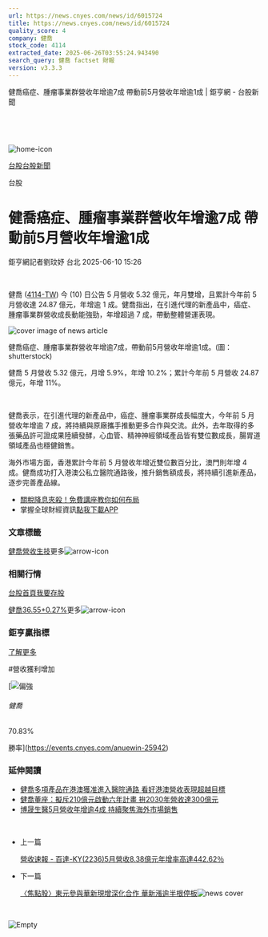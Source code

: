 ```yaml
---
url: https://news.cnyes.com/news/id/6015724
title: https://news.cnyes.com/news/id/6015724
quality_score: 4
company: 健喬
stock_code: 4114
extracted_date: 2025-06-26T03:55:24.943490
search_query: 健喬 factset 財報
version: v3.3.3
---
```


健喬癌症、腫瘤事業群營收年增逾7成 帶動前5月營收年增逾1成 | 鉅亨網 - 台股新聞

‌

‌

![home-icon](/assets/icons/breadCrumb/symbol-icon-home.svg)

[台股](/news/cat/tw_stock)[台股新聞](/news/cat/tw_stock_news)

台股

# 健喬癌症、腫瘤事業群營收年增逾7成 帶動前5月營收年增逾1成

鉅亨網記者劉玟妤 台北 2025-06-10 15:26

‌

健喬 ([4114-TW](https://www.cnyes.com/twstock/4114)) 今 (10) 日公告 5 月營收 5.32 億元，年月雙增，且累計今年前 5 月營收達 24.87 億元，年增逾 1 成。健喬指出，在引進代理的新產品中，癌症、腫瘤事業群營收成長動能強勁，年增超過 7 成，帶動整體營運表現。

![cover image of news article](/_next/image?url=https%3A%2F%2Fcimg.cnyes.cool%2Fprod%2Fnews%2F6015724%2Fl%2F5e5729edc49142dcbbbfa0cbb7db28f5.jpg&w=3840&q=75)

健喬癌症、腫瘤事業群營收年增逾7成，帶動前5月營收年增逾1成。(圖：shutterstock)

健喬 5 月營收 5.32 億元，月增 5.9%，年增 10.2%；累計今年前 5 月營收 24.87 億元，年增 11%。

‌

健喬表示，在引進代理的新產品中，癌症、腫瘤事業群成長幅度大，今年前 5 月營收年增逾 7 成，將持續與原廠攜手推動更多合作與交流。此外，去年取得的多張藥品許可證成果陸續發酵，心血管、精神神經領域產品皆有雙位數成長，腸胃道領域產品也穩健銷售。

海外市場方面，香港累計今年前 5 月營收年增近雙位數百分比，澳門則年增 4 成。健喬成功打入港澳公私立醫院通路後，推升銷售額成長，將持續引進新產品，逐步完善產品線。

* [關稅降息夾殺！免費講座教你如何布局](https://www.rsc.com.tw/Cnyes_RSC/SeminarBooking2025InvestmentOutlook.aspx?utm_source=anue&utm_medium=usstocks_end)
* 掌握全球財經資訊[點我下載APP](http://www.cnyes.com/app/?utm_source=mweb&utm_medium=HamMenuBanner&utm_campaign=fixed&utm_content=entr)

### 文章標籤

[健喬](https://news.cnyes.com/tag/健喬 "健喬")[營收](https://news.cnyes.com/tag/營收 "營收")[生技](https://news.cnyes.com/tag/生技 "生技")更多![arrow-icon](/assets/icons/arrows/arrow-down.svg)

### 相關行情

[台股首頁](https://www.cnyes.com/twstock)[我要存股](https://supr.link/8OHaU)

[健喬36.55+0.27%](https://www.cnyes.com/twstock/4114)更多![arrow-icon](/assets/icons/arrows/arrow-down.svg)

### 鉅亨贏指標

[了解更多](https://events.cnyes.com/anuewin-25942)

#營收獲利增加

[![偏強](/assets/icons/win-indicator/long.svg)

###### 健喬

70.83%

勝率](https://events.cnyes.com/anuewin-25942)

### 延伸閱讀

* [健喬多項產品在港澳獲准進入醫院通路 看好港澳營收表現超越目標](/news/id/5975046)
* [健喬董座：擬斥210億元啟動六年計畫 拚2030年營收達300億元](/news/id/5906949)
* [博晟生醫5月營收年增逾4成 持續聚焦海外市場銷售](/news/id/6006773)

‌

* 上一篇

  [營收速報 - 百達-KY(2236)5月營收8.38億元年增率高達442.62％](/news/id/6016658)
* 下一篇

  [〈焦點股〉東元參與華新現增深化合作 華新漲逾半根停板](/news/id/6015129)![news cover](https://cimg.cnyes.cool/prod/news/6015129/m/9279c522b46e722cac324b430ceabd29.jpg)

‌

![Empty](/assets/icons/skeleton/empty-image.svg)

‌